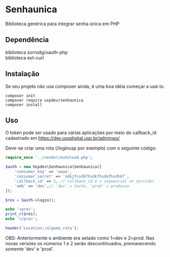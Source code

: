 # Senhaunica
Biblioteca genérica para integrar senha única em PHP

## Dependência

biblioteca zorrodg/oauth-php  
biblioteca ext-curl

## Instalação

Se seu projeto não usa composer ainda, é uma boa idéia começar a usá-lo.

```
composer init
composer require uspdev/senhaunica
composer install
```

## Uso

O token pode ser usado para várias aplicações por meio do callback_id cadastrado em https://dev.uspdigital.usp.br/adminws/

Deve-se criar uma rota (/loginusp por exemplo) com o seguinte código:

```php
require_once '../vendor/autoload.php';

$auth = new Uspdev\Senhaunica\Senhaunica([
    'consumer_key' => 'aaaa',
    'consumer_secret' => 'sdkjfcsdkfhsdkfhsdkfhsdhkf',
    'callback_id' => 1, // callback_id é o sequencial no servidor
    'amb' => 'dev',// 'dev' = teste, 'prod' = producao
]);

$res = $auth->login();

echo '<pre>';
print_r($res);
echo '</pre>';

header('Location:/alguma_rota');

```

OBS: Anteriormente o ambiente era setado como 1=dev e 2=prod. Nas novas versões os números 1 e 2 serão descontinuados, premanecendo somente 'dev' e 'prod'.